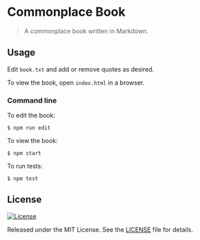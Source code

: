 Commonplace Book
================

> A commonplace book written in Markdown.

Usage
-----

Edit `book.txt` and add or remove quotes as desired.

To view the book, open `index.html` in a browser.

### Command line

To edit the book:

    $ npm run edit

To view the book:

    $ npm start

To run tests:

    $ npm test

License
-------

[![License][license-image]][license-url]

Released under the MIT License. See the [LICENSE](LICENSE) file
for details.

[license-image]: https://img.shields.io/npm/l/markdownlint.svg
[license-url]: http://opensource.org/licenses/MIT
